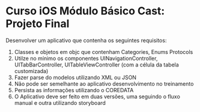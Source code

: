 # Curso iOS Módulo Básico Cast: Projeto Final

Desenvolver um aplicativo que contenha os seguintes requisitos:
  
1. Classes e objetos em objc que contenham Categories, Enums Protocols
2. Utilze no mínimo os componentes UINavigationController, UITabBarController, UITableViewController (com a célula da tabela customizada)
3. Fazer parse do modelos utilizando XML ou JSON
4. Não pode ser semelhante ao aplicativo desenvolvimento no treinamento
5. Persista as informações utilizando o COREDATA
6. O Aplicativo deve ser feito em duas versões, uma seguindo o fluxo manual e outra utilizando storyboard